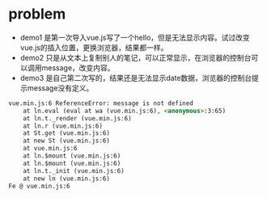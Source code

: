 # problem

* demo1	是第一次导入vue.js写了一个hello，但是无法显示内容。试过改变vue.js的插入位置，更换浏览器，结果都一样。
* demo2     只是从文本上复制别人的笔记，可以正常显示，在浏览器的控制台可以调用message，改变内容。
* demo3      是自己第二次写的，结果还是无法显示date数据，浏览器的控制台提示message没有定义。





```html
vue.min.js:6 ReferenceError: message is not defined
    at ln.eval (eval at wa (vue.min.js:6), <anonymous>:3:65)
    at ln.t._render (vue.min.js:6)
    at ln.r (vue.min.js:6)
    at St.get (vue.min.js:6)
    at new St (vue.min.js:6)
    at vue.min.js:6
    at ln.$mount (vue.min.js:6)
    at ln.$mount (vue.min.js:6)
    at ln.t._init (vue.min.js:6)
    at new ln (vue.min.js:6)
Fe @ vue.min.js:6
```

